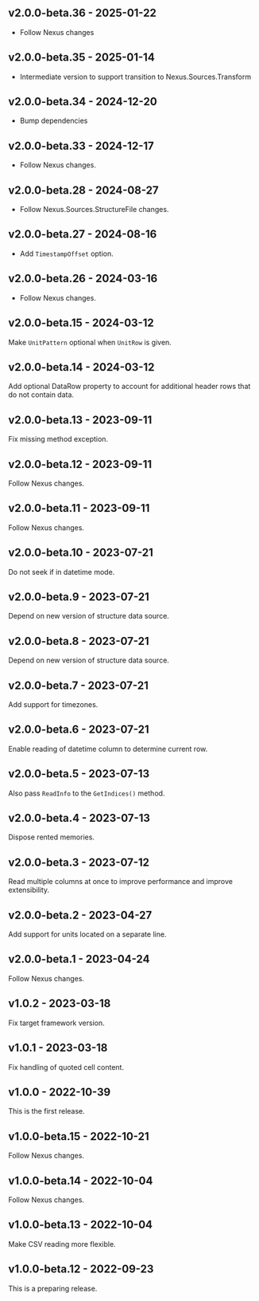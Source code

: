 ## v2.0.0-beta.36 - 2025-01-22

- Follow Nexus changes

## v2.0.0-beta.35 - 2025-01-14

- Intermediate version to support transition to Nexus.Sources.Transform

## v2.0.0-beta.34 - 2024-12-20

- Bump dependencies

## v2.0.0-beta.33 - 2024-12-17

- Follow Nexus changes.

## v2.0.0-beta.28 - 2024-08-27

- Follow Nexus.Sources.StructureFile changes.

## v2.0.0-beta.27 - 2024-08-16

- Add `TimestampOffset` option.

## v2.0.0-beta.26 - 2024-03-16

- Follow Nexus changes.

## v2.0.0-beta.15 - 2024-03-12

Make `UnitPattern` optional when `UnitRow` is given.

## v2.0.0-beta.14 - 2024-03-12

Add optional DataRow property to account for additional header rows that do not contain data.

## v2.0.0-beta.13 - 2023-09-11

Fix missing method exception.

## v2.0.0-beta.12 - 2023-09-11

Follow Nexus changes.

## v2.0.0-beta.11 - 2023-09-11

Follow Nexus changes.

## v2.0.0-beta.10 - 2023-07-21

Do not seek if in datetime mode.

## v2.0.0-beta.9 - 2023-07-21

Depend on new version of structure data source.

## v2.0.0-beta.8 - 2023-07-21

Depend on new version of structure data source.

## v2.0.0-beta.7 - 2023-07-21

Add support for timezones.

## v2.0.0-beta.6 - 2023-07-21

Enable reading of datetime column to determine current row.

## v2.0.0-beta.5 - 2023-07-13

Also pass `ReadInfo` to the `GetIndices()` method.

## v2.0.0-beta.4 - 2023-07-13

Dispose rented memories.

## v2.0.0-beta.3 - 2023-07-12

Read multiple columns at once to improve performance and improve extensibility.

## v2.0.0-beta.2 - 2023-04-27

Add support for units located on a separate line.

## v2.0.0-beta.1 - 2023-04-24

Follow Nexus changes.

## v1.0.2 - 2023-03-18

Fix target framework version.

## v1.0.1 - 2023-03-18

Fix handling of quoted cell content.

## v1.0.0 - 2022-10-39

This is the first release.

## v1.0.0-beta.15 - 2022-10-21

Follow Nexus changes.

## v1.0.0-beta.14 - 2022-10-04

Follow Nexus changes.

## v1.0.0-beta.13 - 2022-10-04

Make CSV reading more flexible.

## v1.0.0-beta.12 - 2022-09-23

This is a preparing release.
